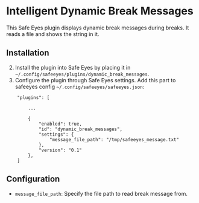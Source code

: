 # Intelligent Dynamic Break Messages

This Safe Eyes plugin displays dynamic break messages during breaks. It reads a file and shows the string in it.
## Installation

2. Install the plugin into Safe Eyes by placing it in `~/.config/safeeyes/plugins/dynamic_break_messages`.
3. Configure the plugin through Safe Eyes settings. Add this part to safeeyes config `~/.config/safeeyes/safeeyes.json`:

```
    "plugins": [

        ...

        {
            "enabled": true,
            "id": "dynamic_break_messages",
            "settings": {
                "message_file_path": "/tmp/safeeyes_message.txt"
            },
            "version": "0.1"
        },
    ]
```

## Configuration

- `message_file_path`: Specify the file path to read break message from.
